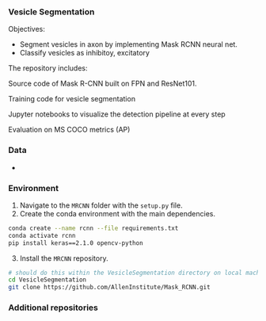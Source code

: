 
### Vesicle Segmentation

Objectives:
 - Segment vesicles in axon by implementing Mask RCNN neural net. 
 - Classify vesicles as inhibitoy, excitatory

The repository includes:

Source code of Mask R-CNN built on FPN and ResNet101.

Training code for vesicle segmentation

Jupyter notebooks to visualize the detection pipeline at every step

Evaluation on MS COCO metrics (AP)


### Data
 - 

### Environment

1. Navigate to the `MRCNN` folder with the `setup.py` file.
2. Create the conda environment with the main dependencies.
```bash
conda create --name rcnn --file requirements.txt
conda activate rcnn
pip install keras==2.1.0 opencv-python 

```

3. Install the `MRCNN` repository.  
```bash
# should do this within the VesicleSegmentation directory on local machine
cd VesicleSegmentation
git clone https://github.com/AllenInstitute/Mask_RCNN.git
```


### Additional repositories
